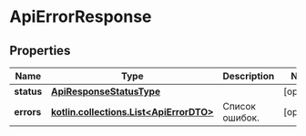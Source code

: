 
# ApiErrorResponse

## Properties
| Name | Type | Description | Notes |
| ------------ | ------------- | ------------- | ------------- |
| **status** | [**ApiResponseStatusType**](ApiResponseStatusType.md) |  |  [optional] |
| **errors** | [**kotlin.collections.List&lt;ApiErrorDTO&gt;**](ApiErrorDTO.md) | Список ошибок. |  [optional] |




